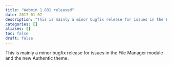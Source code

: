 ```yaml
---
title: "Webmin 1.831 released"
date: 2017-01-07
description: "This is mainly a minor bugfix release for issues in the File Manager module and the new Authentic..."
categories: []
aliases: []
toc: false
draft: false
---
```

This is mainly a minor bugfix release for issues in the File Manager module and the new Authentic theme.
